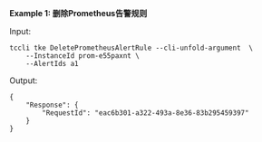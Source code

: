 **Example 1: 删除Prometheus告警规则**



Input: 

```
tccli tke DeletePrometheusAlertRule --cli-unfold-argument  \
    --InstanceId prom-e55paxnt \
    --AlertIds a1
```

Output: 
```
{
    "Response": {
        "RequestId": "eac6b301-a322-493a-8e36-83b295459397"
    }
}
```

